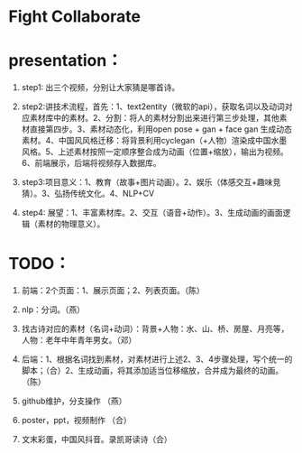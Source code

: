 # Fight Collaborate

# presentation：

1. step1: 出三个视频，分别让大家猜是哪首诗。

1. step2:讲技术流程，首先：1、text2entity（微软的api），获取名词以及动词对应素材库中的素材。2、分割：将人的素材分割出来进行第三步处理，其他素材直接第四步。3、素材动态化，利用open pose + gan + face gan 生成动态素材。4、中国风风格迁移：将背景利用cyclegan（+人物）渲染成中国水墨风格。5、上述素材按照一定顺序整合成为动画（位置+缩放），输出为视频。6、前端展示，后端将视频存入数据库。

1. step3:项目意义：1、教育（故事+图片动画）。2、娱乐（体感交互+趣味竞猜）。3、弘扬传统文化。4、NLP+CV

1. step4: 展望：1、丰富素材库。2、交互（语音+动作）。3、生成动画的画面逻辑（素材的物理意义）。

# TODO：

1. 前端：2个页面：1、展示页面；2、列表页面。（陈）

1. nlp：分词。（燕）

1. 找古诗对应的素材（名词+动词）：背景+人物：水、山、桥、房屋、月亮等，人物：老年中年青年男女。（邓）

1. 后端：1、根据名词找到素材，对素材进行上述2、3、4步骤处理，写个统一的脚本；（合）2、生成动画，将其添加适当位移缩放，合并成为最终的动画。（陈）

1. github维护，分支操作 （燕）

1. poster，ppt，视频制作 （合）

1. 文末彩蛋，中国风抖音。录凯哥读诗（合）

